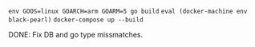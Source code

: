 `env GOOS=linux GOARCH=arm GOARM=5 go build`
`eval (docker-machine env black-pearl)`
`docker-compose up --build`

DONE: Fix DB and go type missmatches.